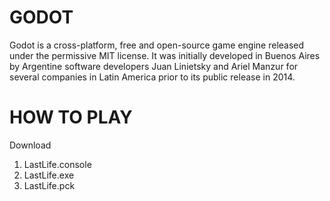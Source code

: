 # GODOT
Godot is a cross-platform, free and open-source game engine released under the permissive MIT license. It was initially developed in Buenos Aires by Argentine software developers Juan Linietsky and Ariel Manzur for several companies in Latin America prior to its public release in 2014.

# HOW TO PLAY
Download 
1. LastLife.console
2. LastLife.exe
3. LastLife.pck

